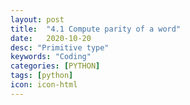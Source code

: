 ```yaml
---
layout: post
title:  "4.1 Compute parity of a word"
date:   2020-10-20
desc: "Primitive type"
keywords: "Coding"
categories: [PYTHON]
tags: [python]
icon: icon-html
---
```



